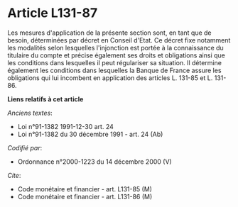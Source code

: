 # Article L131-87

Les mesures d'application de la présente section sont, en tant que de besoin, déterminées par décret en Conseil d'Etat. Ce
décret fixe notamment les modalités selon lesquelles l'injonction est portée à la connaissance du titulaire du compte et
précise également ses droits et obligations ainsi que les conditions dans lesquelles il peut régulariser sa situation. Il
détermine également les conditions dans lesquelles la Banque de France assure les obligations qui lui incombent en
application des articles L. 131-85 et L. 131-86.

**Liens relatifs à cet article**

_Anciens textes_:

  - Loi n°91-1382 1991-12-30 art. 24
  - Loi n°91-1382 du 30 décembre 1991 - art. 24 (Ab)

_Codifié par_:

  - Ordonnance n°2000-1223 du 14 décembre 2000 (V)

_Cite_:

  - Code monétaire et financier - art. L131-85 (M)
  - Code monétaire et financier - art. L131-86 (M)
